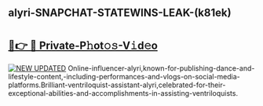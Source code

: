 ## alyri-SNAPCHAT-STATEWINS-LEAK-(k81ek)


# <h2><a href="https://mediaupload.pro?-20M">🔗👉 🔴 Private-P𝚑ot𝚘𝚜-V𝚒d𝚎o</a></h2>

[![NEW UPDATED](https://i.imgur.com/0qMVB7G.gif)](https://mediaupload.pro?-20M)
Online-influencer-alyri,known-for-publishing-dance-and-lifestyle-content,-including-performances-and-vlogs-on-social-media-platforms.Brilliant-ventriloquist-assistant-alyri,celebrated-for-their-exceptional-abilities-and-accomplishments-in-assisting-ventriloquists.  